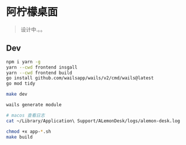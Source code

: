 # 阿柠檬桌面

> 设计中.。。

## Dev

```sh
npm i yarn -g
yarn --cwd frontend insgall
yarn --cwd frontend build
go install github.com/wailsapp/wails/v2/cmd/wails@latest
go mod tidy
```

```sh
make dev
```

```sh
wails generate module 
```

```sh
# macos 查看日志
cat ~/Library/Application\ Support/ALemonDesk/logs/alemon-desk.log
```

```sh
chmod +x app-*.sh 
make build
```